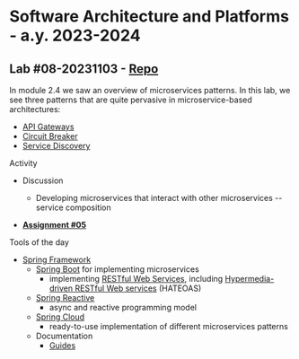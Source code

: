 # Software Architecture and Platforms - a.y. 2023-2024

## Lab #08-20231103 - [Repo](https://github.com/pslab-unibo/sap-2023-2024.git) 

In module 2.4 we saw an overview of microservices patterns. In this lab, we see three patterns that are quite pervasive in microservice-based architectures:
- [API Gateways](https://docs.google.com/document/d/1SO1q7uRvtsIMaA_7niKKvATEIDmD1Z9ddXnaSkv5FUw/edit?usp=sharing)
- [Circuit Breaker](https://docs.google.com/document/d/1TPXAjO5mrZ2UPsN4iWQvs-67DUW4ni_p-4S2uCQztmg/edit?usp=sharing)
- [Service Discovery](https://docs.google.com/document/d/1fC5bEun1JTHwRCpqFiUj7_eXYG9j1Hxn8pmFiB5RJR4/edit?usp=sharing)

Activity
- Discussion
    - Developing microservices that interact with other microservices -- service composition

- [**Assignment #05**](https://github.com/pslab-unibo/sap-2023-2024/blob/master/Assignments/Assignment-5-20231103.md)

Tools of the day
- [Spring Framework](https://spring.io)
    - [Spring Boot](https://spring.io/microservices) for implementing microservices
        - implementing [RESTful Web Services](https://spring.io/guides/gs/rest-service/), including [Hypermedia-driven RESTful Web services](https://spring.io/guides/gs/rest-hateoas/) (HATEOAS)   
    - [Spring Reactive](https://spring.io/reactive) 
        -  async and reactive programming model
    - [Spring Cloud](https://spring.io/projects/spring-cloud)  
        -  ready-to-use implementation of different microservices patterns 
    - Documentation
        - [Guides](https://spring.io/guides)
